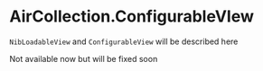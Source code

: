 # AirCollection.ConfigurableVIew

`NibLoadableView` and `ConfigurableView` will be described here

Not available now but will be fixed soon


